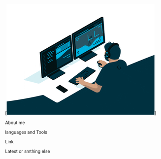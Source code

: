 [![Header](https://github.com/aleks-feedback/aleks-feedback/blob/main/assets/68747470733a2f2f6d656469612e67697068792e636f6d2f6d656469612f645765734263544c61766b5a754733354d492f67697068792e676966.gif)] 

About me

languages and Tools

Link

Latest or smthing else